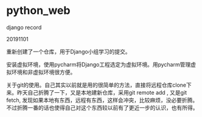 # python_web
django record

20191101

重新创建了一个仓库，用于Django小组学习的提交。

安装虚拟环境，使用pycharm将Django工程选定为虚拟环境。用pycharm管理虚拟环境和非虚拟环境很方便。

关于git的使用。自己其实以前就是用的很简单的方法，直接将远程仓库clone下来。昨天自己折腾了一下，又是本地建新仓库，采用git remote add , 又是git fetch, 发现如果本地有东西，远程有东西，这样会冲突，比较麻烦，没必要折腾。不过折腾一番的话也使得自己对这个东西较以前有了更近一步的认识，也有所得。